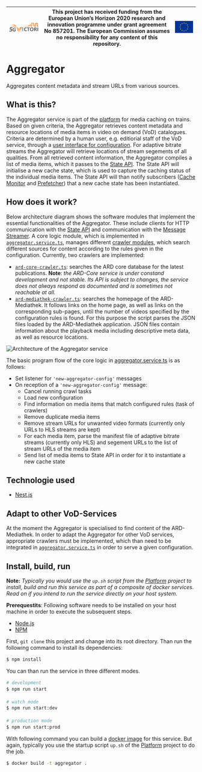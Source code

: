 | [![5G-VICTORI logo](doc/images/5g-victori-logo.png)](https://www.5g-victori-project.eu/) | This project has received funding from the European Union’s Horizon 2020 research and innovation programme under grant agreement No 857201. The European Commission assumes no responsibility for any content of this repository. | [![Acknowledgement: This project has received funding from the European Union’s Horizon 2020 research and innovation programme under grant agreement No 857201.](doc/images/eu-flag.jpg)](https://ec.europa.eu/programmes/horizon2020/en) |
| ---------------------------------------------------------------------------------------- | ------------------------------------------------------------------------------------------------------------------------------------------- | ----------------------------------------------------------------------------------------------------------------------------------------------------------------------------------------------------------------------------------------- |


# Aggregator

Aggregates content metadata and stream URLs from various sources.

## What is this?

The Aggregator service is part of the [platform](../../../5gv-platform) for media caching on trains. Based on given criteria, the Aggregator retrieves content metadata and resource locations of media items in video on demand (VoD) catalogues. Criteria are determined by a human user, e.g. editiorial staff of the VoD service, through a [user interface for configuration](../../../5gv-configurator-ui). For adaptive bitrate streams the Aggregator will retrieve locations of stream segements of all qualities. From all retrieved content information, the Aggregator compiles a list of media items, which it passes to the [State API](../../../5gv-state-api). The State API will initialise a new cache state, which is used to capture the caching status of the individual media items. The State API will than notify subscribers ([Cache Monitor](../../../5gv-cache-monitor) and [Prefetcher](../../../5gv-prefetcher)) that a new cache state has been instantiated.

## How does it work?

Below architecture diagram shows the software modules that implement the essential functionalities of the Aggregator. These include clients for HTTP communication with the [State API](../../../5gv-state-api) and communication with the [Message Streamer](../../../5gv-messenger). A core logic module, which is implemented in [`aggregator.service.ts`](src/aggregator/aggregator.service.ts), manages different [crawler modules](src/aggregator/crawler/), which search different sources for content according to the rules given in the configuration. Currently, two crawlers are implemented:

- [`ard-core-crawler.ts`](src/aggregator/crawler/ard-core-crawler/ard-core-crawler.ts): searches the ARD core database for the latest publications. **Note**: *the ARD-Core service is under constand development and not stable. Its API is subject to changes, the service does not always respond as documented and is sometimes not reachable at all.*
- [`ard-mediathek-crawler.ts`](src/aggregator/crawler/ard-mediathek-crawler/ard-mediathek-crawler.ts): searches the homepage of the ARD-Mediathek. It follows links on the home page, as well as links on the corresponding sub-pages, until the number of videos specified by the configuration rules is found. For this purpose the script parses the JSON files loaded by the ARD-Mediathek application. JSON files contain information about the playback media including descriptive meta data, as well as resource locations.

![Architecture of the Aggregator service](https://docs.google.com/drawings/d/1YGDOVR5jnQ_t7mS8U6Dmb-s_zItA-lqHfEbVapgCdj4/export/svg)

The basic program flow of the core logic in [aggregator.service.ts](src/aggregator/aggregator.service.ts) is as follows:

- Set listener for `'new-aggregator-config'` messages
- On reception of a `'new-aggregator-config'` message:
  - Cancel running crawl tasks
  - Load new configuration
  - Find information on media items that match configured rules (task of crawlers)
  - Remove duplicate media items
  - Remove stream URLs for unwanted video formats (currently only URLs to HLS streams are kept)
  - For each media item, parse the manifest file of adaptive bitrate streams (currently only HLS) and segement URLs to the list of stream URLs of the media item
  - Send list of media items to State API in order for it to instantiate a new cache state

## Technologie used

- [Nest.js](https://nestjs.com/)

## Adapt to other VoD-Services

At the moment the Aggregator is specialised to find content of the ARD-Mediathek. In order to adapt the Aggregator for other VoD services, appropriate crawlers must be implemented, which than need to be integrated in [`aggregator.service.ts`](src/aggregator/aggregator.service.ts) in order to serve a given configuration.

## Install, build, run

**Note:** *Typically you would use the `up.sh` script from the [Platform](../../../5gv-platform) project to install, build and run this service as part of a composite of docker services. Read on if you intend to run the service directly on your host system.*

**Prerequestits**: Following software needs to be installed on your host machine in order to execute the subsequent steps.

- [Node.js](https://nodejs.org/en/)
- [NPM](https://www.npmjs.com/)

First, `git clone` this project and change into its root directory. Than run the following command to install its dependencies:

```bash
$ npm install
```

You can than run the service in three different modes.

```bash
# development
$ npm run start

# watch mode
$ npm run start:dev

# production mode
$ npm run start:prod
```

With following command you can build a [docker image](https://www.docker.com) for this service. But again, typically you use the startup script `up.sh` of the [Platform](../../../5gv-platform) project to do the job.

```bash
$ docker build -t aggregator .
```
